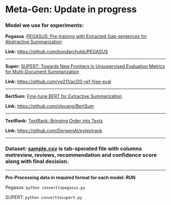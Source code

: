 # Meta-Gen: Update in progress

### Model we use for experiments:

**Pegasus** :[PEGASUS: Pre-training with Extracted Gap-sentences for Abstractive Summarization](https://arxiv.org/abs/1912.08777)

**Link:** https://github.com/bondarchukb/PEGASUS

------

**Super:** [SUPERT: Towards New Frontiers in Unsupervised Evaluation Metrics for Multi-Document Summarization](https://aclanthology.org/2020.acl-main.124.pdf)

**Link:** https://github.com/yg211/acl20-ref-free-eval

------

**BertSum:** [Fine-tune BERT for Extractive Summarization](https://arxiv.org/pdf/1903.10318.pdf)

**Link:** https://github.com/nlpyang/BertSum

------

**TextRank:** [TextRank: Bringing Order into Texts](https://web.eecs.umich.edu/~mihalcea/papers/mihalcea.emnlp04.pdf)

**Link:** https://github.com/DerwenAI/pytextrank

------

### Dataset: [sample.csv](https://github.com/anonymous12-lab/MRG/blob/main/sample.csv) is tab-sperated file with columns metreview, reviews, recommendation and confidence score along with final decision.

------

**Pre-Processing data in required format for each model: __RUN__**

Pegasus: ```python converttopegasus.py```


SUPERT: ```python converttosupert.py```
